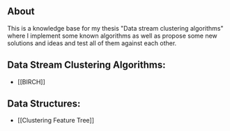 ## About
This is a knowledge base for my thesis "Data stream clustering algorithms" where I implement some known algorithms as well as propose some new solutions and ideas and test all of them against each other.

## Data Stream Clustering Algorithms:
- [[BIRCH]]

## Data Structures:
- [[Clustering Feature Tree]]
